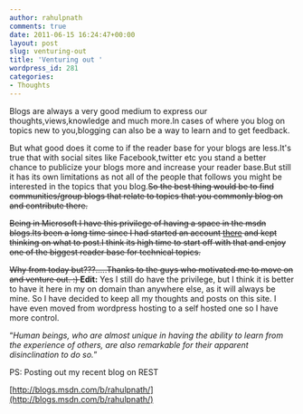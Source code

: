 ```yaml
---
author: rahulpnath
comments: true
date: 2011-06-15 16:24:47+00:00
layout: post
slug: venturing-out
title: 'Venturing out '
wordpress_id: 281
categories:
- Thoughts
---
```


Blogs are always a very good medium to express our thoughts,views,knowledge and much more.In cases of where you blog on topics new to you,blogging can also be a way to learn and to get feedback.

But what good does it come to if the reader base for your blogs are less.It's true that with social sites like Facebook,twitter etc you stand a better chance to publicize your blogs more and increase your reader base.But still it has its own limitations as not all of the people that follows you might be interested in the topics that you blog.<del>So the best thing would be to find communities/group blogs that relate to topics that you commonly blog on and contribute there.</del>

<del>Being in Microsoft I have this privilege of having a space in the msdn blogs.Its been a long time since I had started an account [there](http://blogs.msdn.com/b/rahulpnath/) and kept thinking on what to post.I think its high time to start off with that and enjoy one of the biggest reader base for technical topics.</del>

<del>Why from today but???.....Thanks to the guys who motivated me to move on and venture out. :)
</del>**Edit:** Yes I still do have the privilege, but I think it is better to have it here in my on domain than anywhere else, as it will always be mine. So I have decided to keep all my thoughts and posts on this site. I have even moved from wordpress hosting to a self hosted one so I have more control.

“_Human beings, who are almost unique in having the ability to learn from the experience of others, are also remarkable for their apparent disinclination to do so._”

PS: Posting out my recent blog on REST

[http://blogs.msdn.com/b/rahulpnath/](http://blogs.msdn.com/b/rahulpnath/)
